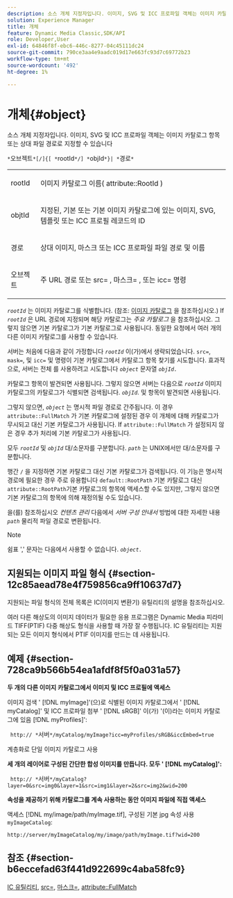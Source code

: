 ```yaml
---
description: 소스 개체 지정자입니다. 이미지, SVG 및 ICC 프로파일 객체는 이미지 카탈로그 항목 또는 상대 파일 경로로 지정할 수 있습니다
solution: Experience Manager
title: 개체
feature: Dynamic Media Classic,SDK/API
role: Developer,User
exl-id: 64846f8f-ebc6-446c-8277-04c45111dc24
source-git-commit: 790ce3aa4e9aadc019d17e663fc93d7c69772b23
workflow-type: tm+mt
source-wordcount: '492'
ht-degree: 1%

---
```


# 개체{#object}

소스 개체 지정자입니다. 이미지, SVG 및 ICC 프로파일 객체는 이미지 카탈로그 항목 또는 상대 파일 경로로 지정할 수 있습니다

`*`오브젝트`*[/]{[ *`rootId`*/] *`objId`*}| *`경로`*`

<table id="simpletable_A8B9B4D508B94BE5B7F6112F0A5F8270"> 
 <tr class="strow"> 
  <td class="stentry"> <p> <span class="codeph"> <span class="varname"> rootId </span> </span> </p> </td> 
  <td class="stentry"> <p>이미지 카탈로그 이름( <span class="codeph"> attribute::RootId </span>) </p> </td> 
 </tr> 
 <tr class="strow"> 
  <td class="stentry"> <p> <span class="codeph"> <span class="varname"> objtId </span> </span> </p> </td> 
  <td class="stentry"> <p>지정된, 기본 또는 기본 이미지 카탈로그에 있는 이미지, SVG, 템플릿 또는 ICC 프로필 레코드의 ID </p> </td> 
 </tr> 
 <tr class="strow"> 
  <td class="stentry"> <p> <span class="codeph"> <span class="varname"> 경로 </span> </span> </p> </td> 
  <td class="stentry"> <p>상대 이미지, 마스크 또는 ICC 프로파일 파일 경로 및 이름 </p> </td> 
 </tr> 
 <tr class="strow"> 
  <td class="stentry"> <p> <span class="codeph"> <span class="varname"> 오브젝트 </span> </span> </p> </td> 
  <td class="stentry"> <p>주 URL 경로 또는 <span class="codeph"> src= </span>, <span class="codeph"> 마스크= </span>, 또는 <span class="codeph"> icc= </span> 명령 </p> </td> 
 </tr> 
</table>

*`rootId`* 는 이미지 카탈로그를 식별합니다. (참조: [이미지 카탈로그](../../../../../is-api/image-catalog/image-serving-api-ref/c-image-catalog-reference/c-overview/c-overview.md#concept-9ce2b6a133de45f783e95cabc5810ac3) 을 참조하십시오.) If *`rootId`* 은 URL 경로에 지정되며 해당 카탈로그는 *주요 카탈로그* 을 참조하십시오. 그렇지 않으면 기본 카탈로그가 기본 카탈로그로 사용됩니다. 동일한 요청에서 여러 개의 다른 이미지 카탈로그를 사용할 수 있습니다.

서버는 처음에 다음과 같이 가정합니다 *`rootId`* 이(가)에서 생략되었습니다. `src=`, `mask=`, 및 `icc=` 및 명령이 기본 카탈로그에서 카탈로그 항목 찾기를 시도합니다. 효과적으로, 서버는 전체 를 사용하려고 시도합니다 *`object`* 문자열 *`objId.`*

카탈로그 항목이 발견되면 사용됩니다. 그렇지 않으면 서버는 다음으로 *`rootId`* 이미지 카탈로그의 카탈로그가 식별되면 검색됩니다. *`objId`*. 및 항목이 발견되면 사용됩니다.

그렇지 않으면, *`object`* 는 명시적 파일 경로로 간주됩니다. 이 경우 `attribute::FullMatch` 가 기본 카탈로그에 설정된 경우 이 개체에 대해 카탈로그가 무시되고 대신 기본 카탈로그가 사용됩니다. If `attribute::FullMatch` 가 설정되지 않은 경우 추가 처리에 기본 카탈로그가 사용됩니다.

모두 *`rootId`* 및 *`objId`* 대/소문자를 구분합니다. *`path`* 는 UNIX에서만 대/소문자를 구분합니다.

행간 `/` 을 지정하면 기본 카탈로그 대신 기본 카탈로그가 검색됩니다. 이 기능은 명시적 경로에 필요한 경우 주로 유용합니다 `default::RootPath` 기본 카탈로그 대신 `attribute::RootPath`기본 카탈로그의 항목에 액세스할 수도 있지만, 그렇지 않으면 기본 카탈로그의 항목에 의해 재정의될 수도 있습니다.

을(를) 참조하십시오 *컨텐츠 관리* 다음에서 *서버 구성 안내서* 방법에 대한 자세한 내용 *`path`* 물리적 파일 경로로 변환됩니다.

>[!NOTE]
>
>쉼표 &#39;,&#39; 문자는 다음에서 사용할 수 없습니다. *`object.`*

## 지원되는 이미지 파일 형식 {#section-12c85aead78e4f759856ca9ff10637d7}

지원되는 파일 형식의 전체 목록은 IC(이미지 변환기) 유틸리티의 설명을 참조하십시오.

여러 다른 해상도의 이미지 데이터가 필요한 응용 프로그램은 Dynamic Media 피라미드 TIFF(PTIF) 다중 해상도 형식을 사용할 때 가장 잘 수행됩니다. IC 유틸리티는 지원되는 모든 이미지 형식에서 PTIF 이미지를 만드는 데 사용됩니다.

## 예제 {#section-728ca9b566b54ea1afdf8f5f0a031a57}

**두 개의 다른 이미지 카탈로그에서 이미지 및 ICC 프로필에 액세스**

이미지 검색 &#39; [!DNL myImage]&#39;(으)로 식별된 이미지 카탈로그에서 &#39; [!DNL myCatalog]&#39; 및 ICC 프로파일 첨부 &#39; [!DNL sRGB]&#39; 이(가) &#39;(이)라는 이미지 카탈로그에 있음 [!DNL myProfiles]&#39;:

` http:// *`서버`*/myCatalog/myImage?icc=myProfiles/sRGB&iccEmbed=true`

계층화로 단일 이미지 카탈로그 사용

**세 개의 레이어로 구성된 간단한 합성 이미지를 만듭니다. 모두 &#39; [!DNL myCatalog]&#39;:**

` http:// *`서버`*/myCatalog?layer=0&src=img0&layer=1&src=img1&layer=2&src=img2&wid=200`

**속성을 제공하기 위해 카탈로그를 계속 사용하는 동안 이미지 파일에 직접 액세스**

액세스 [!DNL my/image/path/myImage.tif], 구성된 기본 jpg 속성 사용 `myImageCatalog`:

`http://server/myImageCatalog/my/image/path/myImage.tif?wid=200`

## 참조 {#section-b6eccefad63f441d922699c4aba58fc9}

[IC 유틸리티](../../../../../is-api/is-utils/utilities/r-ic.md#reference-de9f43c63a8f48f1a755ff1760af8b7b), [src=](../../../../../is-api/http-ref/image-serving-api-ref/c-http-protocol-reference/c-command-reference/r-src.md#reference-f6506637778c4c69bf106a7924a91ab1), [마스크=](../../../../../is-api/http-ref/image-serving-api-ref/c-http-protocol-reference/c-command-reference/r-mask.md#reference-922254e027404fb890b850e2723ee06e), [attribute::FullMatch](../../../../../is-api/image-catalog/image-serving-api-ref/c-image-catalog-reference/c-attributes-reference/r-fullmatch.md#reference-c3a72f31672a48b386943d6781cf50d7)
